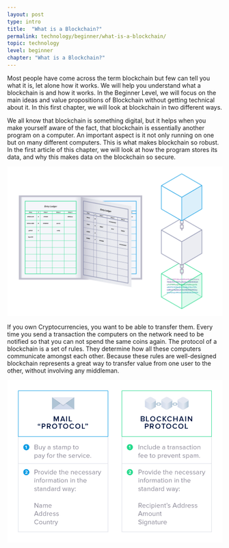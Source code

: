 ```yaml
---
layout: post
type: intro
title:  "What is a Blockchain?"
permalink: technology/beginner/what-is-a-blockchain/
topic: technology
level: beginner
chapter: "What is a Blockchain?"
---
```


Most people have come across the term blockchain but few can tell you what it is, let alone how it works. We will help you understand what a blockchain is and how it works. In the Beginner Level, we will focus on the main ideas and value propositions of Blockchain without getting technical about it. In this first chapter, we will look at blockchain in two different ways.

We all know that blockchain is something digital, but it helps when you make yourself aware of the fact, that blockchain is essentially another program on a computer. An important aspect is it not only running on one but on many different computers. This is what makes blockchain so robust. In the first article of this chapter, we will look at how the program stores its data, and why this makes data on the blockchain so secure.

![Book blockchain](/assets/post_files/technology/beginner/blockchain-as-a-data-structure/book_blockchain.jpg)

If you own Cryptocurrencies, you want to be able to transfer them. Every time you send a transaction the computers on the network need to be notified so that you can not spend the same coins again. The protocol of a blockchain is a set of rules. They determine how all these computers communicate amongst each other. Because these rules are well-designed blockchain represents a great way to transfer value from one user to the other, without involving any middleman.

![Mail protocol](/assets/post_files/technology/beginner/a-protocol-to-transfer-value/mail_protocol.jpg)
